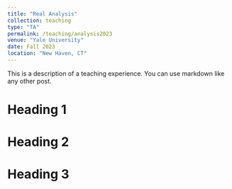 ```yaml
---
title: "Real Analysis"
collection: teaching
type: "TA"
permalink: /teaching/analysis2023
venue: "Yale University"
date: Fall 2023
location: "New Haven, CT"
---
```


This is a description of a teaching experience. You can use markdown like any other post.

Heading 1
======

Heading 2
======

Heading 3
======
